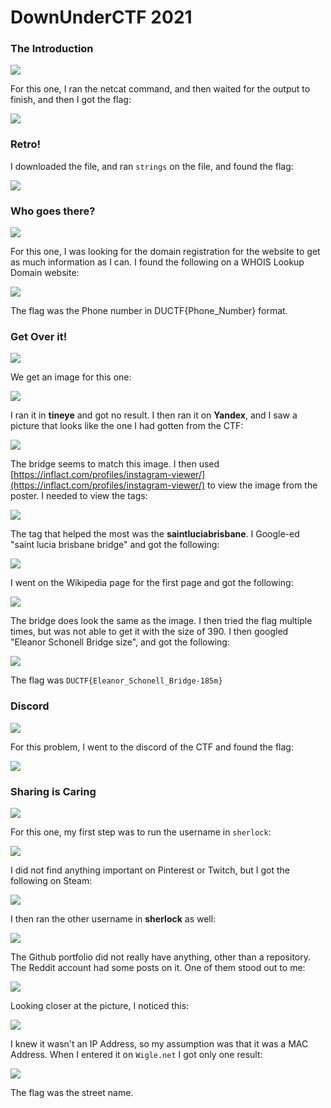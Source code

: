 # DownUnderCTF 2021

### The Introduction

![](../../.gitbook/assets/image%20%28236%29.png)

For this one, I ran the netcat command, and then waited for the output to finish, and then I got the flag:

![](../../.gitbook/assets/image%20%28225%29.png)

### Retro!

I downloaded the file, and ran `strings` on the file, and found the flag:

![](../../.gitbook/assets/image%20%28237%29.png)

### Who goes there?

![](../../.gitbook/assets/image%20%28241%29.png)

For this one, I was looking for the domain registration for the website to get as much information as I can. I found the following on a WHOIS Lookup Domain website:

![](../../.gitbook/assets/image%20%28253%29.png)

The flag was the Phone number in DUCTF{Phone\_Number} format.

### Get Over it!

![](../../.gitbook/assets/image%20%28223%29.png)

We get an image for this one:

![](../../.gitbook/assets/image%20%28250%29.png)

I ran it in **tineye** and got no result. I then ran it on **Yandex**, and I saw a picture that looks like the one I had gotten from the CTF:

![](../../.gitbook/assets/image%20%28260%29.png)

The bridge seems to match this image. I then used [https://inflact.com/profiles/instagram-viewer/](https://inflact.com/profiles/instagram-viewer/) to view the image from the poster. I needed to view the tags:

![](../../.gitbook/assets/image%20%28254%29.png)

The tag that helped the most was the **saintluciabrisbane**. I Google-ed "saint lucia brisbane bridge" and got the following:

![](../../.gitbook/assets/image%20%28240%29.png)

I went on the Wikipedia page for the first page and got the following:

![](../../.gitbook/assets/image%20%28243%29.png)

The bridge does look the same as the image. I then tried the flag multiple times, but was not able to get it with the size of 390. I then googled "Eleanor Schonell Bridge size", and got the following:

![](../../.gitbook/assets/image%20%28232%29.png)

The flag was `DUCTF{Eleanor_Schonell_Bridge-185m}`

### Discord

![](../../.gitbook/assets/image%20%28227%29.png)

For this problem, I went to the discord of the CTF and found the flag:

![](../../.gitbook/assets/image%20%28259%29.png)

### Sharing is Caring

![](../../.gitbook/assets/image%20%28247%29.png)

For this one, my first step was to run the username in `sherlock`:

![](../../.gitbook/assets/image%20%28239%29.png)

I did not find anything important on Pinterest or Twitch, but I got the following on Steam:

![](../../.gitbook/assets/image%20%28216%29.png)

I then ran the other username in **sherlock** as well:

![](../../.gitbook/assets/image%20%28258%29.png)

The Github portfolio did not really have anything, other than a repository. The Reddit account had some posts on it. One of them stood out to me:

![](../../.gitbook/assets/image%20%28224%29.png)

Looking closer at the picture, I noticed this:

![](../../.gitbook/assets/image%20%28218%29.png)

I knew it wasn't an IP Address, so my assumption was that it was a MAC Address. When I entered it on `Wigle.net` I got only one result:

![](../../.gitbook/assets/image%20%28248%29.png)

The flag was the street name.

